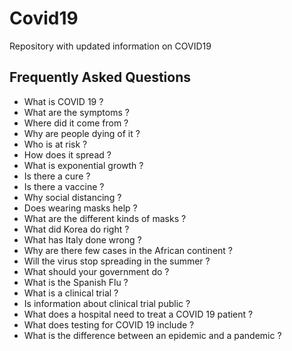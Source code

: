# Covid19
Repository with updated information on COVID19
## Frequently Asked Questions
* What is COVID 19 ?
* What are the symptoms ?
* Where did it come from ?
* Why are people dying of it ?
* Who is at risk ?
* How does it spread ?
* What is exponential growth ?
* Is there a cure ?
* Is there a vaccine ?
* Why social distancing ?
* Does wearing masks help ?
* What are the different kinds of masks ?
* What did Korea do right ?
* What has Italy done wrong ?
* Why are there few cases in the African continent ?
* Will the virus stop spreading in the summer ?
* What should your government do ?
* What is the Spanish Flu ?
* What is a clinical trial ?
* Is information about clinical trial public ?
* What does a hospital need to treat a COVID 19 patient ?
* What does testing for COVID 19 include ?
* What is the difference between an epidemic and a pandemic ?

